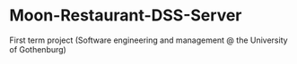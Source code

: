 # Moon-Restaurant-DSS-Server
First term project (Software engineering and management @ the University of Gothenburg)
